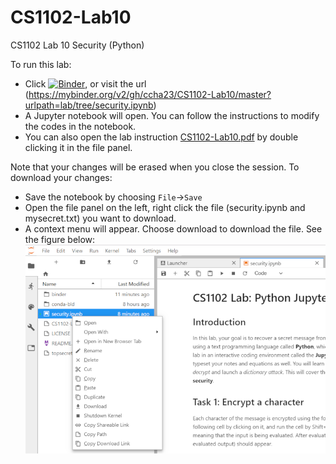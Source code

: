 # CS1102-Lab10
CS1102 Lab 10 Security (Python)

To run this lab:
- Click [![Binder](https://mybinder.org/badge.svg)](https://mybinder.org/v2/gh/ccha23/CS1102-Lab10/master?urlpath=lab%2Ftree%2Fsecurity.ipynb), or visit the url (https://mybinder.org/v2/gh/ccha23/CS1102-Lab10/master?urlpath=lab/tree/security.ipynb)
- A Jupyter notebook will open. You can follow the instructions to modify the codes in the notebook.
- You can also open the lab instruction [CS1102-Lab10.pdf](CS1102-Lab10.pdf) by double clicking it in the file panel. 

Note that your changes will be erased when you close the session. To download your changes:
- Save the notebook by choosing `File`->`Save`
- Open the file panel on the left, right click the file (security.ipynb and mysecret.txt) you want to download.
- A context menu will appear. Choose download to download the file. See the figure below:
![download](img/download.png)

